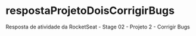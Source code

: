 # respostaProjetoDoisCorrigirBugs
Resposta de atividade da RocketSeat - Stage 02 - Projeto 2 - Corrigir Bugs 
